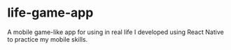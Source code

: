 # life-game-app
A mobile game-like app for using in real life I developed using React Native to practice my mobile skills.
